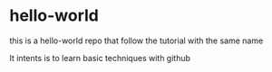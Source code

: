 # hello-world
this is a hello-world repo that follow the tutorial with the same name


It intents is to learn basic techniques with github
